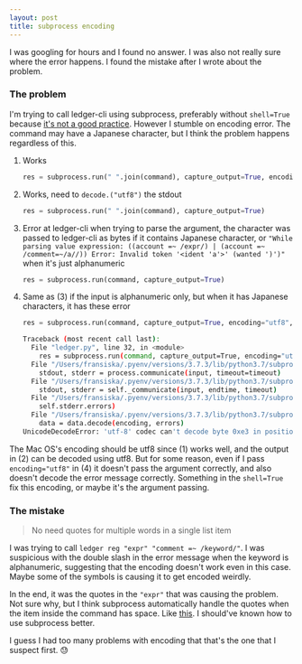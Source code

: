 ```yaml
---
layout: post
title: subprocess encoding
---
```


I was googling for hours and I found no answer. I was also not really sure where the error happens. I found the mistake after I wrote about the problem.

### The problem

I'm trying to call ledger-cli using subprocess, preferably without `shell=True` because [it's not a good practice](https://stackoverflow.com/a/36299483). However I stumble on encoding error. The command may have a Japanese character, but I think the problem happens regardless of this.

1. Works
    ```python
    res = subprocess.run(" ".join(command), capture_output=True, encoding="utf8", universal_newlines=True, shell=True)
    ```
2. Works, need to `decode.("utf8")` the stdout
    ```python
	res = subprocess.run(" ".join(command), capture_output=True)
    ```
3. Error at ledger-cli when trying to parse the argument, the character was passed to ledger-cli as bytes if it contains Japanese character, or `"While parsing value expression: ((account =~ /expr/) | (account =~ /comment=~/a//)) Error: Invalid token '<ident 'a'>' (wanted ')')"` when it's just alphanumeric
    ```python
	res = subprocess.run(command, capture_output=True)
    ```
4. Same as (3) if the input is alphanumeric only, but when it has Japanese characters, it has these error
    ```python
	res = subprocess.run(command, capture_output=True, encoding="utf8", universal_newlines=True)
	```
	```bash
    Traceback (most recent call last):
      File "ledger.py", line 32, in <module>
        res = subprocess.run(command, capture_output=True, encoding="utf8") #UnicodeDecodeError: 'utf-8' codec can't decode byte 0xe3 in position 164: invalid continuation byte
      File "/Users/fransiska/.pyenv/versions/3.7.3/lib/python3.7/subprocess.py", line 474, in run
        stdout, stderr = process.communicate(input, timeout=timeout)
      File "/Users/fransiska/.pyenv/versions/3.7.3/lib/python3.7/subprocess.py", line 939, in communicate
        stdout, stderr = self._communicate(input, endtime, timeout)
      File "/Users/fransiska/.pyenv/versions/3.7.3/lib/python3.7/subprocess.py", line 1725, in _communicate
        self.stderr.errors)
      File "/Users/fransiska/.pyenv/versions/3.7.3/lib/python3.7/subprocess.py", line 816, in _translate_newlines
        data = data.decode(encoding, errors)
    UnicodeDecodeError: 'utf-8' codec can't decode byte 0xe3 in position 158: invalid continuation byte	
	```

The Mac OS's encoding should be utf8 since (1) works well, and the output in (2) can be decoded using utf8. But for some reason, even if I pass `encoding="utf8"` in (4) it doesn't pass the argument correctly, and also doesn't decode the error message correctly. Something in the `shell=True` fix this encoding, or maybe it's the argument passing.

### The mistake

> No need quotes for multiple words in a single list item

I was trying to call `ledger reg "expr" "comment =~ /keyword/"`. I was suspicious with the double slash in the error message when the keyword is alphanumeric, suggesting that the encoding doesn't work even in this case. Maybe some of the symbols is causing it to get encoded weirdly.

In the end, it was the quotes in the `"expr"` that was causing the problem. Not sure why, but I think subprocess automatically handle the quotes when the item inside the command has space. Like [this](https://stackoverflow.com/a/36380734). I should've known how to use subprocess better.

I guess I had too many problems with encoding that that's the one that I suspect first. :sweat:
